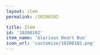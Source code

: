 ```yaml
---
layout: item
permalink: /10200102

title: Item
id: '10200102'
item_name: 'Glorious Heart Bun'
icon_url: 'customize/10200102.png'
---
```

